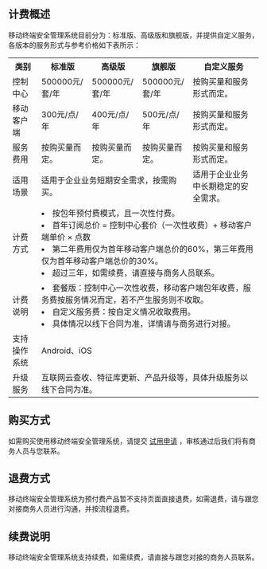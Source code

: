 ## 计费概述
移动终端安全管理系统目前分为：标准版、高级版和旗舰版，并提供自定义服务，各版本的服务形式与参考价格如下表所示：
<table>
<tr><th>类别</th><th>标准版</th><th>高级版</th><th>旗舰版</th><th>自定义服务</th></tr>
<tr><td>控制中心</td><td>500000元/套/年</td><td>500000元/套/年</td><td>500000元/套/年</td><td>按购买量和服务形式而定。</td></tr>
<tr><td>移动客户端</td><td>300元/点/年</td><td>400元/点/年</td><td>500元/点/年</td><td>按购买量和服务形式而定。</td></tr>
<tr><td>服务费用</td><td>按购买量而定。</td><td>按购买量而定。</td><td>按购买量而定。</td><td>按购买量和服务形式而定。</td></tr>
<tr><td>适用场景</td><td  colspan = "3">适用于企业业务短期安全需求，按需购买。</td><td>适用于企业业务中长期稳定的安全需求。</td></tr>
<tr><td>计费方式</td><td colspan = "4"><li>按包年预付费模式，且一次性付费。</li><li>首年订阅总价 = 控制中心套价（一次性收费）+ 移动客户端单价 × 点数</li>
<li>第二年费用仅为首年移动客户端总价的60%，第三年费用仅为首年移动客户端总价的30%。</li><li>超过三年，如需续费，请直接与商务人员联系。</li></td></tr>
<tr><td>计费说明</td><td colspan = "4"><li>套餐版：控制中心一次性收费，移动客户端包年收费，服务费按服务情况而定，若不产生服务则不收取。</li>
<li>自定义服务费：按自定义情况收取费用。</li><li>具体情况以线下合同为准，详情请与商务进行对接。</li></td></tr>
<tr><td>支持操作系统</td><td colspan = "4">Android、iOS</td></tr>
<tr><td>升级服务</td><td colspan = "4">互联网云查收、特征库更新、产品升级等，具体升级服务以线下合同为准。</td></tr>
</table>

## 购买方式
如需购买使用移动终端安全管理系统，请提交 [试用申请](https://cloud.tencent.com/apply/p/udy0xdarn9l) ，审核通过后我们将有商务人员与您联系。

## 退费方式
移动终端安全管理系统为预付费产品暂不支持页面直接退费，如需退费，请与跟您对接商务人员进行沟通，并按流程退费。
## 续费说明
移动终端安全管理系统支持续费，如需续费，请直接与跟您对接的商务人员联系。
